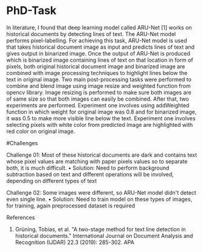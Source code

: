 # PhD-Task
In literature, I found that deep learning model called ARU-Net [1] works on historical documents by detecting lines of text. The ARU-Net model performs pixel-labelling. For achieving this task, ARU-Net model is used that takes historical document image as input and predicts lines of text and gives output in binarized image.
Once the output of ARU-Net is produced which is binarized image containing lines of text on that location in form of pixels, both original historical document image and binarized image are combined with image processing techniques to highlight lines below the text in original image. Two main post-processing tasks were performed to combine and blend image using image resize and weighted function from opencv library. Image resizing is performed to make sure both images are of same size so that both images can easily be combined. After that, two experiments are performed. Experiment one involves using addWeighted function in which weight for original image was 0.8 and for binarized image, it was 0.5 to make more visible line below the text. Experiment one involves selecting pixels with white color from predicted image are highlighted with red color on original image.

#Challenges

Challenge 01: Most of these historical documents are dark and contains text whose pixel values are matching with paper pixels values so to separate both, it is much difficult.
•	Solution: Need to perform background subtraction based on text and different operations will be involved, depending on different types of text

Challenge 02: Some images were different, so ARU-Net model didn't detect even single line.
•	Solution: Need to train model on these types of images, for training, again preprocessed dataset is required


References
1.	Grüning, Tobias, et al. "A two-stage method for text line detection in historical documents." International Journal on Document Analysis and Recognition (IJDAR) 22.3 (2019): 285-302. APA
